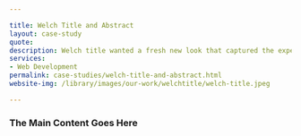 ```yaml
---

title: Welch Title and Abstract
layout: case-study
quote: 
description: Welch title wanted a fresh new look that captured the experience and dedication that has led them to be providing superioir title services to the Indiana region and beyond for the past 30 years. We met with Nick Welch, the President and Founder to develop a site that he could be proud of. 
services: 
- Web Development
permalink: case-studies/welch-title-and-abstract.html
website-img: /library/images/our-work/welchtitle/welch-title.jpeg

---
```


### The Main Content Goes Here